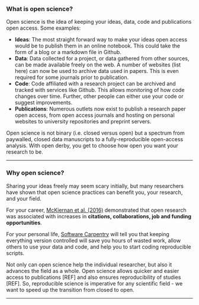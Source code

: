 

### What is open science?   

Open science is the idea of keeping your ideas, data, code and publications open access. Some examples:

- **Ideas**: The most straight forward way to make your ideas open access would be to publish them in an online notebook. This could take the form of a blog or a markdown file in Github.
- **Data**: Data collected for a project, or data gathered from other sources, can be made available freely on the web. A number of websites (list here) can now be used to archive data used in papers. This is even required for some journals prior to publication.
- **Code**: Code affiliated with a research project can be archived and tracked with services like Github. This allows monitoring of how code changes over time. Further, other people can either use your code or suggest improvements.
- **Publications**: Numerous outlets now exist to publish a research paper open access, from open access journals and hosting on personal websites to university repositories and preprint servers.

Open science is not binary (i.e. closed versus open) but a spectrum from paywalled, closed data manuscripts to a fully-reproducible open-access analysis. With open derby, you get to choose how open you want your research to be.

***

### Why open science?

Sharing your ideas freely may seem scary initially, but  many researchers have shown that open science practices can benefit you, your research, and your field. 

For your career, [McKiernan et al. (2016)](https://elifesciences.org/content/5/e16800) demonstrated that open research was associated with increases in **citations, collaborations, job and funding opportunities**.

For your personal life, [Software Carpentry](https://software-carpentry.org/) will tell you that keeping everything version controlled will save you hours of wasted work, allow others to use your data and code, and help you to start coding reproducible scripts. 

Not only can open science help the individual researcher, but also it advances the field as a whole. Open science allows quicker and easier access to publications [REF] and also ensures reproducibility of studies [REF]. So, reproducible science is imperative for any scientific field - we want to speed up the transition from closed to open.

***
